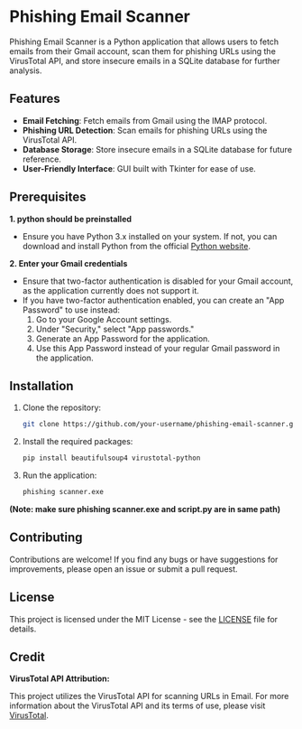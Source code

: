 # Phishing Email Scanner

Phishing Email Scanner is a Python application that allows users to fetch emails from their Gmail account, scan them for phishing URLs using the VirusTotal API, and store insecure emails in a SQLite database for further analysis.

## Features

- **Email Fetching**: Fetch emails from Gmail using the IMAP protocol.
- **Phishing URL Detection**: Scan emails for phishing URLs using the VirusTotal API.
- **Database Storage**: Store insecure emails in a SQLite database for future reference.
- **User-Friendly Interface**: GUI built with Tkinter for ease of use.

## Prerequisites
**1. python should be preinstalled**
   - Ensure you have Python 3.x installed on your system. If not, you can download and install Python from the official [Python website](https://www.python.org/downloads/).

**2. Enter your Gmail credentials**
   - Ensure that two-factor authentication is disabled for your Gmail account, as the application currently does not support it.
   - If you have two-factor authentication enabled, you can create an "App Password" to use instead:
     1. Go to your Google Account settings.
     2. Under "Security," select "App passwords."
     3. Generate an App Password for the application.
     4. Use this App Password instead of your regular Gmail password in the application.
     

## Installation

1. Clone the repository:

    ```bash
    git clone https://github.com/your-username/phishing-email-scanner.git
    ```
    
2. Install the required packages:

    ```bash
    pip install beautifulsoup4 virustotal-python 
    ```

3. Run the application:

    ```bash
    phishing scanner.exe
    ```
**(Note: make sure phishing scanner.exe and script.py are in same path)**

## Contributing

Contributions are welcome! If you find any bugs or have suggestions for improvements, please open an issue or submit a pull request.

## License

This project is licensed under the MIT License - see the [LICENSE](LICENSE) file for details.

## Credit
**VirusTotal API Attribution:**

This project utilizes the VirusTotal API for scanning URLs in Email. For more information about the VirusTotal API and its terms of use, please visit [VirusTotal](https://www.virustotal.com/).

